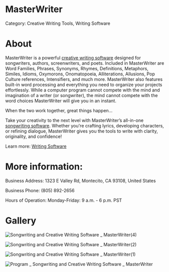 # MasterWriter

Category: Creative Writing Tools, Writing Software

# About

MasterWriter is a powerful <a href="https://masterwriter.com/creative_writers">creative writing software</a> designed for songwriters, authors, screenwriters, and poets. Included in MasterWriter are Word Families, Phrases, Synonyms, Rhymes, Definitions, Metaphors, Similes, Idioms, Oxymorons, Onomatopoeia, Alliterations, Allusions, Pop Culture references, Intensifiers, and much more. MasterWriter also features built-in word processing and everything you need to organize your projects effortlessly. While a computer program cannot compete with the mind and imagination of a writer (or songwriter), the mind cannot compete with the word choices MasterWriter will give you in an instant.

When the two work together, great things happen…

Take your creativity to the next level with MasterWriter’s all-in-one <a href="https://masterwriter.com/songwriters">songwriting software</a>. Whether you're crafting lyrics, developing characters, or refining dialogue, MasterWriter gives you the tools to write with clarity, originality, and confidence!

Learn more: <a href="https://masterwriter.com">Writing Software</a>

# More information:

Business Address: 1323 E Valley Rd, Montecito, CA 93108, United States

Business Phone: (805) 892-2656

Hours of Operation: Monday-Friday: 9 a.m. - 6 p.m. PST

# Gallery

![Songwriting and Creative Writing Software _ MasterWriter(4)](https://github.com/user-attachments/assets/4953fffd-6343-4754-a8b9-d0c1ac60ceab)

![Songwriting and Creative Writing Software _ MasterWriter(2)](https://github.com/user-attachments/assets/550bc535-a2ee-4b7a-ba43-1acca29bd59e)

![Songwriting and Creative Writing Software _ MasterWriter(1)](https://github.com/user-attachments/assets/0f0272a4-3b2c-447f-b743-3bf826f3b234)

![Program _ Songwriting and Creative Writing Software _ MasterWriter](https://github.com/user-attachments/assets/ca160442-636c-49d1-8da2-517ed0b29219)
